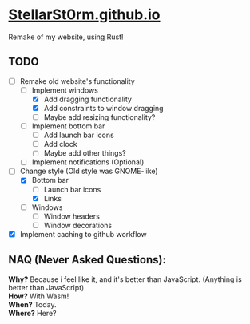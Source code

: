 # [StellarSt0rm.github.io](https://stellarst0rm.github.io)
Remake of my website, using Rust!

## TODO
- [ ] Remake old website's functionality
  - [ ] Implement windows
    - [X] Add dragging functionality
    - [X] Add constraints to window dragging
    - [ ] Maybe add resizing functionality?
  - [ ] Implement bottom bar
    - [ ] Add launch bar icons
    - [ ] Add clock
    - [ ] Maybe add other things?
  - [ ] Implement notifications (Optional)
- [ ] Change style (Old style was GNOME-like)
  - [X] Bottom bar
    - [ ] Launch bar icons
    - [X] Links
  - [ ] Windows
    - [ ] Window headers
    - [ ] Window decorations
- [X] Implement caching to github workflow

## NAQ (Never Asked Questions):
**Why?** Because i feel like it, and it's better than JavaScript. (Anything is better than JavaScript) \
**How?** With Wasm! \
**When?** Today. \
**Where?** Here?
